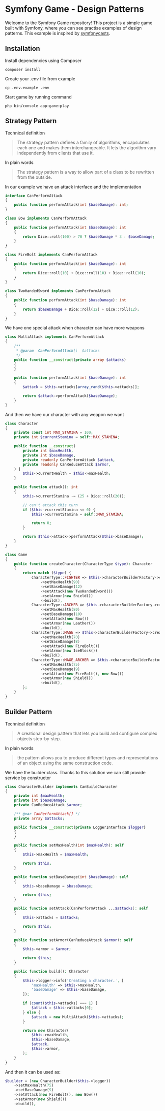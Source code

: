 # Symfony Game - Design Patterns 

Welcome to the Symfony Game repository! This project is a simple game built with Symfony, where you can see practise examples of design patterns. This example is inspired by [symfonycasts](https://symfonycasts.com/screencast/design-patterns/strategy).

## Installation

Install dependencies using Composer

```
composer install
```

Create your .env file from example

```
cp .env.example .env
```

Start game by running command

```
php bin/console app:game:play
```

## Strategy Pattern

Technical definition

> The strategy pattern defines a family of algorithms, encapsulates each one and makes them interchangeable. It lets the algorithm vary independently from clients that use it.

In plain words

> The strategy pattern is a way to allow part of a class to be rewritten from the outside.

In our example we have an attack interface and the implementation

```php
interface CanPerformAttack
{
    public function performAttack(int $baseDamage): int;
}

class Bow implements CanPerformAttack
{
    public function performAttack(int $baseDamage): int
    {
        return Dice::roll(100) > 70 ? $baseDamage * 3 : $baseDamage;
    }
}

class FireBolt implements CanPerformAttack
{
    public function performAttack(int $baseDamage): int
    {
        return Dice::roll(10) + Dice::roll(10) + Dice::roll(10);
    }
}

class TwoHandedSword implements CanPerformAttack
{
    public function performAttack(int $baseDamage): int
    {
        return $baseDamage + Dice::roll(12) + Dice::roll(12);
    }
}
```

We have one special attack when character can have more weapons

```php
class MultiAttack implements CanPerformAttack
{
    /**
     * @param  CanPerformAttack[]  $attacks
     */
    public function __construct(private array $attacks)
    {
    }

    public function performAttack(int $baseDamage): int
    {
        $attack = $this->attacks[array_rand($this->attacks)];

        return $attack->performAttack($baseDamage);
    }
}
```

And then we have our character with any weapon we want

```php
class Character
{
    private const int MAX_STAMINA = 100;
    private int $currentStamina = self::MAX_STAMINA;

    public function __construct(
        private int $maxHealth,
        private int $baseDamage,
        private readonly CanPerformAttack $attack,
        private readonly CanReduceAttack $armor,
    ) {
        $this->currentHealth = $this->maxHealth;
    }

    public function attack(): int
    {
        $this->currentStamina -= (25 + Dice::roll(20));

        // can't attack this turn
        if ($this->currentStamina <= 0) {
            $this->currentStamina = self::MAX_STAMINA;

            return 0;
        }

        return $this->attack->performAttack($this->baseDamage);
    }
}

class Game
{
    public function createCharacter(CharacterType $type): Character
    {
        return match ($type) {
            CharacterType::FIGHTER => $this->characterBuilderFactory->createBuilder()
                ->setMaxHealth(90)
                ->setBaseDamage(12)
                ->setAttack(new TwoHandedSword())
                ->setArmor(new Shield())
                ->build(),
            CharacterType::ARCHER => $this->characterBuilderFactory->createBuilder()
                ->setMaxHealth(80)
                ->setBaseDamage(10)
                ->setAttack(new Bow())
                ->setArmor(new Leather())
                ->build(),
            CharacterType::MAGE => $this->characterBuilderFactory->createBuilder()
                ->setMaxHealth(70)
                ->setBaseDamage(8)
                ->setAttack(new FireBolt())
                ->setArmor(new IceBlock())
                ->build(),
            CharacterType::MAGE_ARCHER => $this->characterBuilderFactory->createBuilder()
                ->setMaxHealth(75)
                ->setBaseDamage(9)
                ->setAttack(new FireBolt(), new Bow())
                ->setArmor(new Shield())
                ->build(),
        };
    }
}
```

## Builder Pattern

Technical definition

> A creational design pattern that lets you build and configure complex objects step-by-step.

In plain words

> the pattern allows you to produce different types and representations of an object using the same construction code.

We have the builder class. Thanks to this solution we can still provide service by constructor

```php
class CharacterBuilder implements CanBuildCharacter
{
    private int $maxHealth;
    private int $baseDamage;
    private CanReduceAttack $armor;

    /** @var CanPerformAttack[] */
    private array $attacks;

    public function __construct(private LoggerInterface $logger)
    {
    }

    public function setMaxHealth(int $maxHealth): self
    {
        $this->maxHealth = $maxHealth;

        return $this;
    }

    public function setBaseDamage(int $baseDamage): self
    {
        $this->baseDamage = $baseDamage;

        return $this;
    }

    public function setAttack(CanPerformAttack ...$attacks): self
    {
        $this->attacks = $attacks;

        return $this;
    }

    public function setArmor(CanReduceAttack $armor): self
    {
        $this->armor = $armor;

        return $this;
    }

    public function build(): Character
    {
        $this->logger->info('Creating a character.', [
            'maxHealth' => $this->maxHealth,
            'baseDamage' => $this->baseDamage,
        ]);

        if (count($this->attacks) === 1) {
            $attack = $this->attacks[0];
        } else {
            $attack = new MultiAttack($this->attacks);
        }

        return new Character(
            $this->maxHealth,
            $this->baseDamage,
            $attack,
            $this->armor,
        );
    }
}
```

And then it can be used as:

```php
$builder = (new CharacterBuilder($this->logger))
    ->setMaxHealth(75)
    ->setBaseDamage(9)
    ->setAttack(new FireBolt(), new Bow())
    ->setArmor(new Shield())
    ->build(),
```
